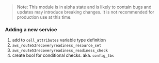 > Note: This module is in alpha state and is likely to contain bugs and updates may introduce breaking changes. It is not recommended for production use at this time.

### Adding a new service

1. add to `cell_attributes` variable type definition
1. `aws_route53recoveryreadiness_resource_set`
1. `aws_route53recoveryreadiness_readiness_check`
1. create bool for conditional checks. aka. `config_lbs`
